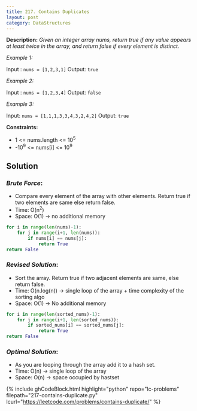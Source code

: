 ```yaml
---
title: 217. Contains Duplicates
layout: post
category: DataStructures
---
```


**Description:** *Given an integer array nums, return true if any value appears at least twice in the array, and return false if every element is distinct.*

*Example 1:*

Input : `nums = [1,2,3,1]`
Output: `true`

*Example 2:*

Input : `nums = [1,2,3,4]`
Output: `false`

*Example 3:*

Input: `nums = [1,1,1,3,3,4,3,2,4,2]`
Output: `true`
 
**Constraints:**

- 1 <= nums.length <= 10<sup>5</sup>
- -10<sup>9</sup> <= nums[i] <= 10<sup>9</sup>

## Solution

### *Brute Force*: 

- Compare every element of the array with other elements. Return true if two elements are same else return false. 
- Time: O(n<sup>2</sup>)
- Space: O(1) -> no additional memory

``` python
for i in range(len(nums)-1):
    for j in range(i+1, len(nums)):
        if nums[i] == nums[j]:
            return True
return False
```

### *Revised Solution*:
- Sort the array. Return true if two adjacent elements are same, else return false.
- Time: O(n.log(n)) -> single loop of the array + time complexity of the sorting algo
- Space: O(1) -> No additional memory

``` python
for i in range(len(sorted_nums)-1):
    for j in range(i+1, len(sorted_nums)):
        if sorted_nums[i] == sorted_nums[j]:
            return True
return False
```

### *Optimal Solution*:
- As you are looping through the array add it to a hash set.
- Time: O(n) -> single loop of the array
- Space: O(n) -> space occupied by hastset

{% include ghCodeBlock.html highlight="python" repo="lc-problems" filepath="217-contains-duplicate.py" lcurl="https://leetcode.com/problems/contains-duplicate/" %}